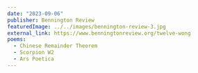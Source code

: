 ```yaml
---
date: "2023-09-06"
publisher: Bennington Review
featuredImage: ../../images/bennington-review-3.jpg
external_link: https://www.benningtonreview.org/twelve-wong
poems: 
  - Chinese Remainder Theorem
  - Scorpion W2
  - Ars Poetica
---
```

